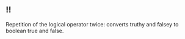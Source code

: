 ## !!

Repetition of the logical operator twice: converts truthy and falsey to boolean true and false. 